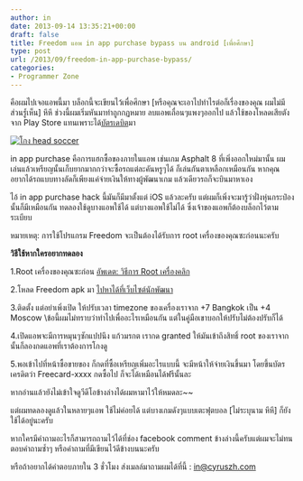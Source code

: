 ```yaml
---
author: in
date: 2013-09-14 13:35:21+00:00
draft: false
title: Freedom แอพ in app purchase bypass บน android [เพื่อศึกษา]
type: post
url: /2013/09/freedom-in-app-purchase-bypass/
categories:
- Programmer Zone
---
```


คือผมไปเจอแอพนี้มา บล็อกนี้จะเขียนไว้เพื่อศึกษา [หรือคุณจะเอาไปทำไรต่อก็เรื่องของคุณ ผมไม่มีส่วนรูํ้เห็น] หึหึ ช่วงนี้ผมเริ่มหันมาทำถูกกฏหมาย ลบแอพเถื่อนๆแพงๆออกไป แล้วใช้ของโหลดเสียตังจาก Play Store แทนเพราะได้[บัตรเดบิต](https://www.cyruszh.com/first-idcard-first-debitcard/)มา

[![โกง head soccer](https://www.cyruszh.com/wp-content/uploads/2013/09/headsoccer.jpg)
](https://www.cyruszh.com/wp-content/uploads/2013/09/headsoccer.jpg)





<!-- more -->

in app purchase คือการแฮก​ซื้อของภายในแอพ เช่นเกม Asphalt 8 ที่เพิ่งออกใหม่มานั้น ผมเล่นแล้วเหรียญนั้นเก็บยากมากกว่าจะซื้อรถแต่ละคันหรูๆได้ ก็เล่นกันตาเหลือกเหมือนกัน หากคุณอยากได้รถแบบทางลัดก็เพียงแค่จ่ายเงินให้ทางผู้พัฒนาเกม แล้วเดียวรถก็จะบินมาหาเอง

ไอ้ in app purchase hack นี้มันก็มีมาตั้งแต่ iOS แล้วละครับ แต่ผมก็เพิ่งจะมารู้ว่าฝั่งหุ่นกระป๋องนั้นก็มีเหมือนกัน ทดลองใช้ดูบางแอพใช้ได้ แต่บางแอพใช้ไม่ได้ ซึ่งเจ้าของแอพก็ต้องบล็อกไว้ตามระเบียบ

หมายเหตุ​: การ​ใช้​โปรแกรม​ Freedom จะ​เป็น​ต้อง​ได้​รับ​การ​ root เครื่อง​ของ​คุณ​ซะ​ก่อน​นะ​ครับ​



**วิธีใช้หากใครอยากทดลอง**

1.Root เครื่องของคุณซะก่อน [อัพเดต: วิธีการ Root เครื่องคลิก](https://www.cyruszh.com/how-to-root-your-android/)

2.โหลด Freedom apk มา [ไปหาได้ที่เว็บไซต์นักพัฒนา](http://system.in-appstore.com/freedom/)

3.ติดตั้ง แต่อย่าเพิ่งเปิด ให้ปรับเวลา timezone ของเครื่องเราจาก +7 Bangkok เป็น +4 Moscow \\ข้อนี้ผมไม่ทราบว่าทำไปเพื่ออะไรเหมือนกัน แต่ในคู่มือเขาบอกให้ปรับ​ ไม่​ต้อง​ปรับ​ก็​ได้​

4.เปิดแอพจะมีการหมุนๆซักแปปนึง​ แก้วมรกต เรา​กด​ granted ให้​มัน​เข้า​ถึง​สิทธิ์​ root ของ​เรา​จากนั้น​ก็ลองกดแอพที่เราต้องการโกงดู

5.พอเข้าไปที่หน้าซื้อขายของ ก็กดที่ซื้อเหรียญเพิ่มอะไรแบบนี้ จะมีหน้าให้จ่ายเงินขึ้นมา โดยขึ้นบัตรเครดิตว่า Freecard-xxxx กดซื้อไป ก็จะได้เหมือนได้ฟรีนั้นละ

หากอ่านแล้วยังไม่เข้าใจดูวีดีโอข้างล่างได้ผมหามาไว้ให้หมดละ~~


แต่ผมทดลองดูแล้วในหลายๆแอพ ใช้ไม่ค่อยได้ แต่บางเกมดังๆแบบเตะฟุตบอล [ไม่ระบุนาม หึหึ] ก็ยังใช้ได้อยู่นะครับ



หาก​ใคร​มี​คำถาม​อะไร​ก็​สามารถ​ถาม​ไว้​ได้​ที่​ช่อง​ facebook comment ข้าง​ล่าง​นี้​ครับ​ แต่​ผม​จะ​ไม่​ทน​ตอบ​คำถาม​ซ้ำ​ๆ​ หรือ​คำถาม​ที่​มี​เขียน​ไว้​ดี​ข้าง​บน​นะ​ครับ​

หรือถ้าอยากได้คำตอบภายใน 3 ชั่วโมง ส่งเมลล์มาถามผมได้ที่นี้ : in@cyruszh.com


